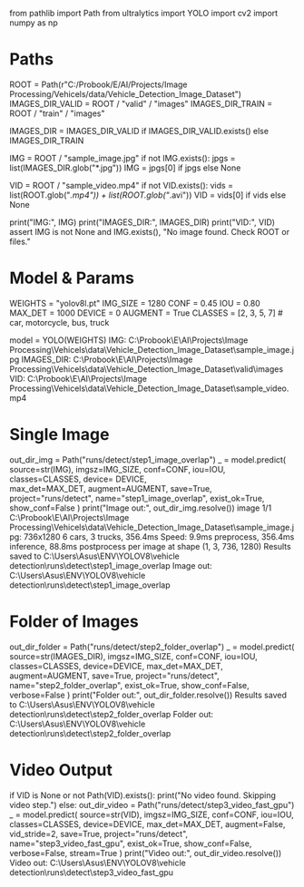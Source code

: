 from pathlib import Path
from ultralytics import YOLO
import cv2
import numpy as np

# Paths

ROOT = Path(r"C:/Probook/E/AI/Projects/Image Processing/Vehicels/data/Vehicle_Detection_Image_Dataset")
IMAGES_DIR_VALID = ROOT / "valid" / "images"
IMAGES_DIR_TRAIN = ROOT / "train" / "images"

IMAGES_DIR = IMAGES_DIR_VALID if IMAGES_DIR_VALID.exists() else IMAGES_DIR_TRAIN

IMG = ROOT / "sample_image.jpg"
if not IMG.exists():
    jpgs = list(IMAGES_DIR.glob("*.jpg"))
    IMG = jpgs[0] if jpgs else None

VID = ROOT / "sample_video.mp4"
if not VID.exists():
    vids = list(ROOT.glob("*.mp4")) + list(ROOT.glob("*.avi"))
    VID = vids[0] if vids else None

print("IMG:", IMG)
print("IMAGES_DIR:", IMAGES_DIR)
print("VID:", VID)
assert IMG is not None and IMG.exists(), "No image found. Check ROOT or files."

# Model & Params

WEIGHTS = "yolov8l.pt"
IMG_SIZE = 1280
CONF = 0.45
IOU  = 0.80
MAX_DET = 1000
DEVICE = 0
AUGMENT = True
CLASSES = [2, 3, 5, 7]  # car, motorcycle, bus, truck

model = YOLO(WEIGHTS)
IMG: C:\Probook\E\AI\Projects\Image Processing\Vehicels\data\Vehicle_Detection_Image_Dataset\sample_image.jpg
IMAGES_DIR: C:\Probook\E\AI\Projects\Image Processing\Vehicels\data\Vehicle_Detection_Image_Dataset\valid\images
VID: C:\Probook\E\AI\Projects\Image Processing\Vehicels\data\Vehicle_Detection_Image_Dataset\sample_video.mp4
# Single Image
out_dir_img = Path("runs/detect/step1_image_overlap")
_ = model.predict(
    source=str(IMG),
    imgsz=IMG_SIZE,
    conf=CONF,
    iou=IOU,
    classes=CLASSES,
    device= DEVICE,  
    max_det=MAX_DET,
    augment=AUGMENT,
    save=True,
    project="runs/detect",
    name="step1_image_overlap",
    exist_ok=True,
    show_conf=False
)
print("Image out:", out_dir_img.resolve())
image 1/1 C:\Probook\E\AI\Projects\Image Processing\Vehicels\data\Vehicle_Detection_Image_Dataset\sample_image.jpg: 736x1280 6 cars, 3 trucks, 356.4ms
Speed: 9.9ms preprocess, 356.4ms inference, 88.8ms postprocess per image at shape (1, 3, 736, 1280)
Results saved to C:\Users\Asus\ENV\YOLOV8\vehicle detection\runs\detect\step1_image_overlap
Image out: C:\Users\Asus\ENV\YOLOV8\vehicle detection\runs\detect\step1_image_overlap
# Folder of Images
out_dir_folder = Path("runs/detect/step2_folder_overlap")
_ = model.predict(
    source=str(IMAGES_DIR),
    imgsz=IMG_SIZE,
    conf=CONF,
    iou=IOU,
    classes=CLASSES,
    device=DEVICE,
    max_det=MAX_DET,
    augment=AUGMENT,
    save=True,
    project="runs/detect",
    name="step2_folder_overlap",
    exist_ok=True,
    show_conf=False,
    verbose=False
)
print("Folder out:", out_dir_folder.resolve())
Results saved to C:\Users\Asus\ENV\YOLOV8\vehicle detection\runs\detect\step2_folder_overlap
Folder out: C:\Users\Asus\ENV\YOLOV8\vehicle detection\runs\detect\step2_folder_overlap
# Video Output

if VID is None or not Path(VID).exists():
    print("No video found. Skipping video step.")
else:
    out_dir_video = Path("runs/detect/step3_video_fast_gpu")
    _ = model.predict(
        source=str(VID),
        imgsz=IMG_SIZE,
        conf=CONF,
        iou=IOU,
        classes=CLASSES,
        device=DEVICE,
        max_det=MAX_DET,
        augment=False,
        vid_stride=2,
        save=True,
        project="runs/detect",
        name="step3_video_fast_gpu",
        exist_ok=True,
        show_conf=False,
        verbose=False,
        stream=True
    )
    print("Video out:", out_dir_video.resolve())
Video out: C:\Users\Asus\ENV\YOLOV8\vehicle detection\runs\detect\step3_video_fast_gpu
